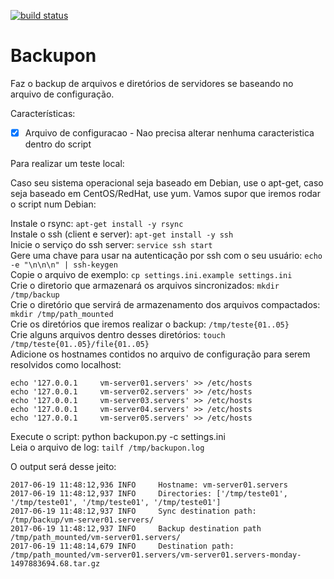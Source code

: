 [![build status](http://gitlab.devel/wellingtonoliveira/backupon/badges/master/build.svg)](https://travis-ci.org/wvoliveira/backupon)
# Backupon 

Faz o backup de arquivos e diretórios de servidores se baseando no arquivo de configuração.  

Características:
- [x] Arquivo de configuracao - Nao precisa alterar nenhuma caracteristica dentro do script

Para realizar um teste local:  

Caso seu sistema operacional seja baseado em Debian, use o apt-get, caso seja baseado em CentOS/RedHat, use yum. Vamos supor que iremos rodar o script num Debian:  

Instale o rsync: `apt-get install -y rsync`  
Instale o ssh (client e server): `apt-get install -y ssh`  
Inicie o serviço do ssh server: `service ssh start`  
Gere uma chave para usar na autenticação por ssh com o seu usuário: `echo -e "\n\n\n" | ssh-keygen`  
Copie o arquivo de exemplo: `cp settings.ini.example settings.ini`  
Crie o diretorio que armazenará os arquivos sincronizados: `mkdir /tmp/backup`  
Crie o diretório que servirá de armazenamento dos arquivos compactados: `mkdir /tmp/path_mounted`  
Crie os diretórios que iremos realizar o backup: `/tmp/teste{01..05}`  
Crie alguns arquivos dentro desses diretórios: `touch /tmp/teste{01..05}/file{01..05}`  
Adicione os hostnames contidos no arquivo de configuração para serem resolvidos como localhost:  
```
echo '127.0.0.1		vm-server01.servers' >> /etc/hosts
echo '127.0.0.1		vm-server02.servers' >> /etc/hosts
echo '127.0.0.1		vm-server03.servers' >> /etc/hosts
echo '127.0.0.1		vm-server04.servers' >> /etc/hosts
echo '127.0.0.1		vm-server05.servers' >> /etc/hosts
```
Execute o script: python backupon.py -c settings.ini  
Leia o arquivo de log: `tailf /tmp/backupon.log`  

O output será desse jeito:  
```
2017-06-19 11:48:12,936 INFO     Hostname: vm-server01.servers
2017-06-19 11:48:12,937 INFO     Directories: ['/tmp/teste01', '/tmp/teste01', '/tmp/teste01', '/tmp/teste01']
2017-06-19 11:48:12,937 INFO     Sync destination path: /tmp/backup/vm-server01.servers/
2017-06-19 11:48:12,937 INFO     Backup destination path /tmp/path_mounted/vm-server01.servers/
2017-06-19 11:48:14,679 INFO     Destination path: /tmp/path_mounted/vm-server01.servers/vm-server01.servers-monday-1497883694.68.tar.gz
```
